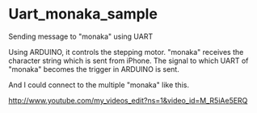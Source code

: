Uart_monaka_sample
==================

Sending message to "monaka" using UART


Using ARDUINO, it controls the stepping motor.
"monaka" receives the character string which is sent from iPhone. 
The signal to which UART of "monaka" becomes the trigger in ARDUINO is sent.

And I could connect to the multiple "monaka" like this.



http://www.youtube.com/my_videos_edit?ns=1&video_id=M_R5iAe5ERQ